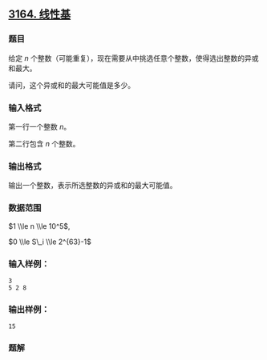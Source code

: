 ## [3164\. 线性基](https://www.acwing.com/problem/content/3167/)

### 题目

给定 $n$ 个整数（可能重复），现在需要从中挑选任意个整数，使得选出整数的异或和最大。

请问，这个异或和的最大可能值是多少。

### 输入格式

第一行一个整数 $n$。

第二行包含 $n$ 个整数。

### 输出格式

输出一个整数，表示所选整数的异或和的最大可能值。

### 数据范围

$1 \\le n \\le 10^5$,

$0 \\le S\_i \\le 2^{63}-1$

### 输入样例：

```
3
5 2 8
```

### 输出样例：

```
15
```

### 题解

